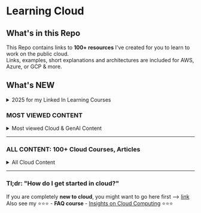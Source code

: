# Learning Cloud

## What's in this Repo

This Repo contains links to **100+ resources** I've created for you to learn to work on the public cloud.    
Links, examples, short explanations and architectures are included for AWS, Azure, or GCP & more.  

## What's NEW

<details><summary>2025 for my Linked In Learning Courses</summary>

-  <img src="https://github.com/lynnlangit/sample-data/blob/master/1_sample_data/emoji-icons/gcp.png" width=25> PUBLISHED - Full update - both courses [**'Google Gemini v 2.x for Devs (Beg & Adv)'**](https://www.linkedin.com/learning/google-gemini-for-developers-25832309)
- <img src="https://github.com/lynnlangit/learning-cloud/blob/master/images/databricks-icon.png" width=20>   PUBLISHED - New course [**'Learn Databricks Gen AI'**](https://www.linkedin.com/learning/learn-databricks-genai)
-  ⭐ PUBLISHED - Updated - including GenAI content! [**'Cloud Careers and Certifications'**](https://www.linkedin.com/learning/cloud-computing-careers-and-certifications)

- <img src="https://github.com/lynnlangit/sample-data/blob/master/1_sample_data/emoji-icons/gcp.png" width=25> Recorded / New course **'Google Agentspaces'**
- <img src="https://github.com/lynnlangit/sample-data/blob/master/1_sample_data/emoji-icons/gcp.png" width=25> Scheduled / New course **'Google VEO3'**
- <img src="https://github.com/lynnlangit/sample-data/blob/master/1_sample_data/emoji-icons/aws.png" width=25> Scheduled / New course **'AWS GenAI DevOps'**
</details>

### MOST VIEWED CONTENT

<details><summary>Most viewed Cloud & GenAI Content</summary>

#### GenAI

- <img src="https://github.com/lynnlangit/sample-data/blob/master/1_sample_data/emoji-icons/chat-gpt.png" width=20>  My screencast series/YouTube playlist - **`5+ min of my ChatGPT`** - [link to playlist](https://www.youtube.com/playlist?list=PL4Q4HssKcxYuwbVAgVqwM5od3yLtg9NM0)
- <img src="https://github.com/lynnlangit/sample-data/blob/master/1_sample_data/emoji-icons/gcp.png" width=25> Released: **`Google Gemini for Developers`** - [link to repo](https://github.com/lynnlangit/gcp-essentials/tree/master/6_AI-ML/2_gemini_LLM) and [course](https://www.linkedin.com/learning/google-gemini-for-developers-25832309) on LinkedIn Learning
- <img src="https://github.com/lynnlangit/sample-data/blob/master/1_sample_data/emoji-icons/gcp.png" width=25> Recorded: **`Advanced Google Gemini for Developers`** - [link to repo](https://github.com/lynnlangit/gcp-essentials/blob/master/6_AI-ML/2_gemini_LLM/ADV-LLM-Dev.md) and [course](https://www.linkedin.com/learning/advanced-gemini-for-developers) on LinkedIn Learning
  

#### GCP Topics
- 🧬 📺 :octocat: **`GCP-for-Bioinformatics`** [FREE course on GitHub](https://github.com/lynnlangit/gcp-for-bioinformatics) 
- 📺 :octocat: **`Serverless Architecture`** course - [link](https://www.linkedin.com/learning/serverless-architecture-19870153) & [repo](https://github.com/lynnlangit/serverless-architecture)
- 📺 :octocat: **`GCP Essentials`** and **`GCP Enterprise`** courses on LI_L - see repo for updates - [link](https://github.com/lynnlangit/gcp-essentials)
- 📺 :octocat: **`GCP Tools`** [course on LI_L](https://www.linkedin.com/learning/learning-google-cloud-developer-and-devops-tools) & associated repo examples in `tools` folder at [link](https://github.com/lynnlangit/gcp-essentials/blob/master/1_storage/tools/README.md)
- 📺 :octocat: **`GCP Cost Control`** [course on LI_L](https://www.linkedin.com/learning/google-cloud-controlling-cost), see repo [link](https://github.com/lynnlangit/gcp-essentials/tree/master/0_setup_and_iam_and_costs/0c_cost_control) too


#### Data, Machine Learning and More
- 📺 :octocat:**`Learning SnowflakeDB`** [course on LI_L](https://www.linkedin.com/learning/learning-snowflakedb) & associated repo at [link](https://github.com/lynnlangit/learn-snowflakedb)
- 📺 :octocat: **`Cloud Quantum Computing`** [course on LI_L](https://www.linkedin.com/learning/cloud-quantum-computing-essentials) & associated working repo at [link](https://github.com/lynnlangit/learning-quantum/tree/main/2_cloud-vendors)
- :octocat: Studies on  **`Learning Ethical AI`** , my resources repo at [link](https://github.com/lynnlangit/learning-ethical-ai)
- 🧬 :octocat: In preview - **`aws-for-bioinformatics`** a FREE and open source course on GitHub and YouTube - [link](https://github.com/lynnlangit/aws-for-bioinformatics)
- 📚 :octocat: 📺 **`Learning Data Mesh`** [repo + book club](https://github.com/lynnlangit/learning-data-mesh)

</details>

---

### ALL CONTENT: 100+ Cloud Courses, Articles

<details><summary>All Cloud Content</summary>

#### All Cloud Courses
- 📚 my **cloud courses** on LinkedIn Learning (30) - [link](https://www.linkedin.com/learning/instructors/lynn-langit)
- :octocat: my **example code** in Github repos (10+) - [link](https://github.com/lynnlangit)
- 📖 my **system visualization** tools, talks and examples (list) - [link](https://github.com/lynnlangit/learning-cloud/tree/master/0_CLOUD-PATTERNS/1_Viz-Systems)
- 🧬 :octocat: my **course on bioinformatics for cloud** on GitHub (`TeamTeri`) - [link](https://github.com/lynnlangit/TeamTeri)

#### Cloud Architectures, Patterns and Articles
- :octocat: My `CLOUD-PATTERNS` section to share best practice patterns and tools for cloud workloads - [link](https://github.com/lynnlangit/learning-cloud/tree/master/0_CLOUD-PATTERNS)
- 📺 :octocat: My `Serverless Architecture` companion repo to my course on LI_L - [link](https://www.linkedin.com/learning/serverless-architecture-19870153)
- 📚 **`Lynn Langit's Cloud World`** [on Substack](https://lynnlangit.substack.com/)
- 📖 my **technical articles** on Medium (40) - cloud topics - [link](https://medium.com/search?q=langit%20cloud)
- 📖 my **micro-blogging** on Dev.to (many...) - [link](https://dev.to/lynnlangit)

#### All Cloud Screencasts, Sample Data and Slide Decks
- 🗣️ my **screencasts/talks** on YouTube (50+) - cloud topics and more - [link](https://www.youtube.com/c/LynnLangit/playlists)
- 🗄️ my **sample data** in GitHub repo (10+) kinds of sample data - [link](https://github.com/lynnlangit/sample-data)
- 🗣️ my **slide decks** on Slides.com (many...) - [link](https://slides.com/lynnlangit)

</details>

---
  
### Tl;dr: "How do I get started in cloud?"

If you are completely **new to cloud**, you might want to go here first --> [link](https://github.com/lynnlangit/learning-cloud/tree/master/0_CLOUD-PATTERNS/0_Starting-Points)  
Also see my ⭐⭐⭐ - **FAQ course** - [Insights on Cloud Computing](https://www.linkedin.com/learning/insights-on-cloud-computing-with-lynn-langit) ⭐⭐⭐
